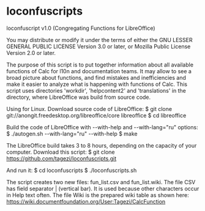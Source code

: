 # loconfuscripts
loconfuscript v1.0 (Congregating Functions for LibreOffice)

You may distribute or modify it under the terms of either the GNU LESSER GENERAL PUBLIC LICENSE Version 3.0 or later, or Mozilla Public License Version 2.0 or later.

The purpose of this script is to put together information about all available functions of Calc for l10n and documentation teams. It may allow to see a broad picture about functions, and find mistakes and inefficiencies and make it easier to analyze what is happening with functions of Calc. 
This script uses directories 'workdir', 'helpcontent2' and 'translations' in the directory, where LibreOffice was build from source code.

Using for Linux.
Download source code of LibreOffice:
$ git clone git://anongit.freedesktop.org/libreoffice/core libreoffice
$ cd libreoffice

Build the code of LibreOffice with --with-help and --with-lang="ru" options:
$ ./autogen.sh --with-lang="ru" --with-help
$ make

The LibreOffice build takes 3 to 8 hours, depending on the capacity of your computer. 
Download this script:
$ git clone https://github.com/tagezi/loconfuscripts.git

And run it:
$ cd loconfuscripts
$ ./loconfuscripts.sh

The script creates two new files: fun_list.csv and fun_list.wiki.
The file CSV has field separator | (vertical bar). It is used because other characters occur in Help text often.
The file Wiki is the prepared wiki table as shown here: https://wiki.documentfoundation.org/User:Tagezi/CalcFunction
